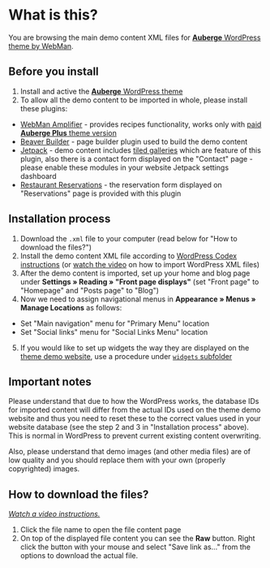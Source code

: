 # What is this?

You are browsing the main demo content XML files for [**Auberge** WordPress theme by WebMan](http://www.webmandesign.eu/auberge-wordpress-theme/).

## Before you install

1. Install and active the [**Auberge** WordPress theme](http://www.webmandesign.eu/auberge-wordpress-theme/)
2. To allow all the demo content to be imported in whole, please install these plugins:
  * [WebMan Amplifier](https://wordpress.org/plugins/webman-amplifier/) - provides recipes functionality, works only with [paid **Auberge Plus** theme version](https://www.webmandesign.eu/auberge-wordpress-theme/#donate)
  * [Beaver Builder](https://wordpress.org/plugins/beaver-builder-lite-version/) - page builder plugin used to build the demo content
  * [Jetpack](https://wordpress.org/plugins/jetpack/) - demo content includes [tiled galleries](https://jetpack.me/support/tiled-galleries/) which are feature of this plugin, also there is a contact form displayed on the "Contact" page - please enable these modules in your website Jetpack settings dashboard
  * [Restaurant Reservations](https://wordpress.org/plugins/restaurant-reservations/) - the reservation form displayed on "Reservations" page is provided with this plugin

## Installation process

1. Download the `.xml` file to your computer (read below for "How to download the files?")
2. Install the demo content XML file according to [WordPress Codex instructions](http://codex.wordpress.org/Importing_Content#WordPress) (or [watch the video](https://webdesign.tutsplus.com/courses/a-beginners-guide-to-using-wordpress/lessons/wordpress-tools) on how to import WordPress XML files)
3. After the demo content is imported, set up your home and blog page under **Settings &raquo; Reading &raquo; "Front page displays"** (set "Front page" to "Homepage" and "Posts page" to "Blog")
4. Now we need to assign navigational menus in **Appearance &raquo; Menus &raquo; Manage Locations** as follows:
  * Set "Main navigation" menu for "Primary Menu" location
  * Set "Social links" menu for "Social Links Menu" location
5. If you would like to set up widgets the way they are displayed on the [theme demo website](http://themedemos.webmandesign.eu/auberge/), use a procedure under [`widgets` subfolder](https://github.com/webmandesign/demo-content/tree/master/auberge/widgets)

## Important notes

Please understand that due to how the WordPress works, the database IDs for imported content will differ from the actual IDs used on the theme demo website and thus you need to reset these to the correct values used in your website database (see the step 2 and 3 in "Installation process" above). This is normal in WordPress to prevent current existing content overwriting.

Also, please understand that demo images (and other media files) are of low quality and you should replace them with your own (properly copyrighted) images.

## How to download the files?

*[Watch a video instructions.](https://vimeo.com/170576209)*

1. Click the file name to open the file content page
2. On top of the displayed file content you can see the **Raw** button. Right click the button with your mouse and select "Save link as..." from the options to download the actual file.
